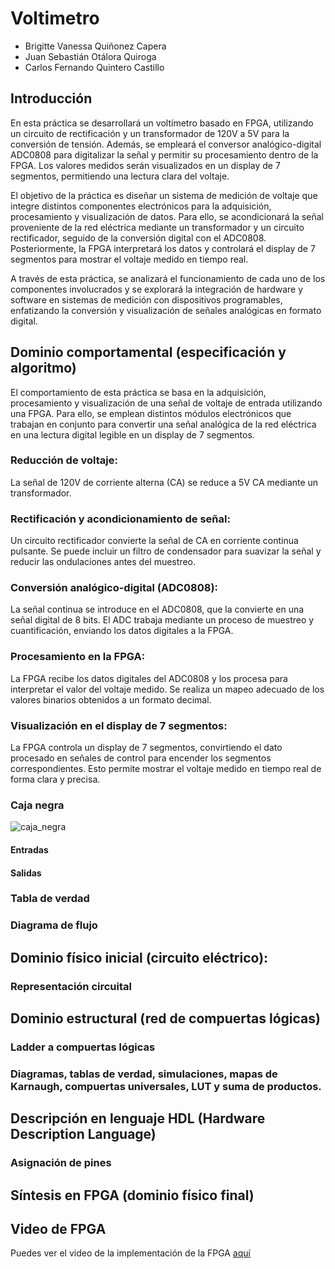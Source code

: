 # Voltimetro
- Brigitte Vanessa Quiñonez Capera
- Juan Sebastián Otálora Quiroga
- Carlos Fernando Quintero Castillo

## Introducción

En esta práctica se desarrollará un voltímetro basado en FPGA, utilizando un circuito de rectificación y un transformador de 120V a 5V para la conversión de tensión. Además, se empleará el conversor analógico-digital ADC0808 para digitalizar la señal y permitir su procesamiento dentro de la FPGA. Los valores medidos serán visualizados en un display de 7 segmentos, permitiendo una lectura clara del voltaje.

El objetivo de la práctica es diseñar un sistema de medición de voltaje que integre distintos componentes electrónicos para la adquisición, procesamiento y visualización de datos. Para ello, se acondicionará la señal proveniente de la red eléctrica mediante un transformador y un circuito rectificador, seguido de la conversión digital con el ADC0808. Posteriormente, la FPGA interpretará los datos y controlará el display de 7 segmentos para mostrar el voltaje medido en tiempo real.

A través de esta práctica, se analizará el funcionamiento de cada uno de los componentes involucrados y se explorará la integración de hardware y software en sistemas de medición con dispositivos programables, enfatizando la conversión y visualización de señales analógicas en formato digital.

## Dominio comportamental (especificación y algoritmo)

El comportamiento de esta práctica se basa en la adquisición, procesamiento y visualización de una señal de voltaje de entrada utilizando una FPGA. Para ello, se emplean distintos módulos electrónicos que trabajan en conjunto para convertir una señal analógica de la red eléctrica en una lectura digital legible en un display de 7 segmentos.

### Reducción de voltaje:
La señal de 120V de corriente alterna (CA) se reduce a 5V CA mediante un transformador.

### Rectificación y acondicionamiento de señal:
Un circuito rectificador convierte la señal de CA en corriente continua pulsante.
Se puede incluir un filtro de condensador para suavizar la señal y reducir las ondulaciones antes del muestreo.

### Conversión analógico-digital (ADC0808):
La señal continua se introduce en el ADC0808, que la convierte en una señal digital de 8 bits.
El ADC trabaja mediante un proceso de muestreo y cuantificación, enviando los datos digitales a la FPGA.

### Procesamiento en la FPGA:
La FPGA recibe los datos digitales del ADC0808 y los procesa para interpretar el valor del voltaje medido.
Se realiza un mapeo adecuado de los valores binarios obtenidos a un formato decimal.

### Visualización en el display de 7 segmentos:
La FPGA controla un display de 7 segmentos, convirtiendo el dato procesado en señales de control para encender los segmentos correspondientes.
Esto permite mostrar el voltaje medido en tiempo real de forma clara y precisa.

### Caja negra

![caja_negra](Imagenes/caja_negra.png)


#### Entradas

#### Salidas

### Tabla de verdad 

### Diagrama de flujo

## Dominio físico inicial (circuito eléctrico):
### Representación circuital

## Dominio estructural (red de compuertas lógicas)

### Ladder a compuertas lógicas

### Diagramas, tablas de verdad, simulaciones, mapas de Karnaugh, compuertas universales, LUT y suma de productos.

##  Descripción en lenguaje HDL (Hardware Description Language)


### Asignación de pines

## Síntesis en FPGA (dominio físico final)

## Video de FPGA 

Puedes ver el video de la implementación de la FPGA [aquí](https://www.youtube.com/watch?v=xz67W84lecs)
